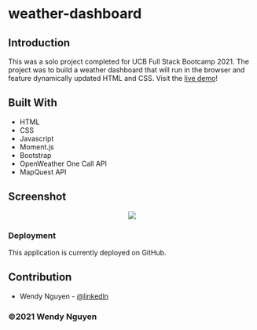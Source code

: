 # weather-dashboard

## Introduction
This was a solo project completed for UCB Full Stack Bootcamp 2021. The project was to build a weather dashboard that will run in the browser and feature dynamically updated HTML and CSS.
Visit the [live demo](https://wendyqnguyen.github.io/weather-dashboard/)!

## Built With
* HTML
* CSS
* Javascript
* Moment.js
* Bootstrap
* OpenWeather One Call API
* MapQuest API

## Screenshot
<p align="center"><img src="./screenshot.jpeg"></p>

### Deployment

This application is currently deployed on GitHub.


## Contribution
- Wendy Nguyen - [@linkedln](https://www.linkedin.com/in/wenguyen/)

### ©️2021 Wendy Nguyen 
